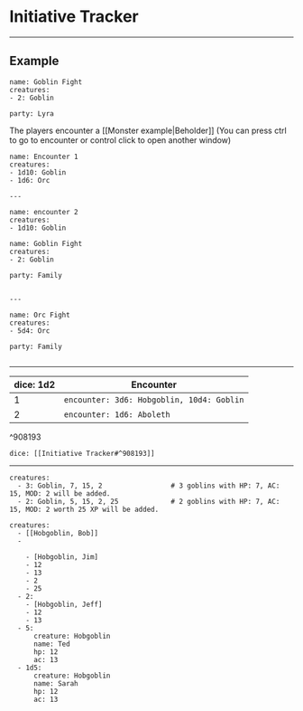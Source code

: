 # Initiative Tracker 
---

## Example


```encounter
name: Goblin Fight
creatures:
- 2: Goblin

party: Lyra

```


The players encounter a [[Monster example|Beholder]] (You can press ctrl to go to encounter or control click to open another window)



```encounter-table 
name: Encounter 1
creatures:
- 1d10: Goblin
- 1d6: Orc

---

name: encounter 2
creatures:
- 1d10: Goblin

```
```encounter
name: Goblin Fight
creatures:
- 2: Goblin

party: Family


---

name: Orc Fight
creatures:
- 5d4: Orc

party: Family


```


---


| dice: 1d2 | Encounter                                 |
| --------- | ----------------------------------------- |
| 1         | `encounter: 3d6: Hobgoblin, 10d4: Goblin` |
| 2         | `encounter: 1d6: Aboleth`                 |

^908193

`dice: [[Initiative Tracker#^908193]]`


---


```encounter
creatures:
  - 3: Goblin, 7, 15, 2                 # 3 goblins with HP: 7, AC: 15, MOD: 2 will be added.
  - 2: Goblin, 5, 15, 2, 25             # 2 goblins with HP: 7, AC: 15, MOD: 2 worth 25 XP will be added.
```

```encounter
creatures:
  - [[Hobgoblin, Bob]]          
  -                             
  
    - [Hobgoblin, Jim]          
    - 12
    - 13
    - 2
    - 25
  - 2:                          
    - [Hobgoblin, Jeff]
    - 12
    - 13
  - 5:                         
      creature: Hobgoblin
      name: Ted
      hp: 12
      ac: 13
  - 1d5:                        
      creature: Hobgoblin
      name: Sarah
      hp: 12
      ac: 13
```
